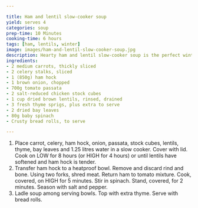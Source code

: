 ```yaml
---

title: Ham and lentil slow-cooker soup
yield: serves 4
categories: soup
prep-time: 10 Minutes
cooking-time: 6 hours
tags: [ham, lentils, winter]
image: images/ham-and-lentil-slow-cooker-soup.jpg
description: Hearty ham and lentil slow-cooker soup is the perfect winter warmer.
ingredients:
- 2 medium carrots, thickly sliced
- 2 celery stalks, sliced
- 1 (850g) ham hock
- 1 brown onion, chopped
- 700g tomato passata
- 2 salt-reduced chicken stock cubes
- 1 cup dried brown lentils, rinsed, drained
- 3 fresh thyme sprigs, plus extra to serve
- 2 dried bay leaves
- 80g baby spinach
- Crusty bread rolls, to serve

---
```




1. Place carrot, celery, ham hock, onion, passata, stock cubes, lentils, thyme, bay leaves and 1.25 litres water in a slow cooker. Cover with lid. Cook on LOW for 8 hours (or HIGH for 4 hours) or until lentils have softened and ham hock is tender.
2. Transfer ham hock to a heatproof bowl. Remove and discard rind and bone. Using two forks, shred meat. Return ham to tomato mixture. Cook, covered, on HIGH for 5 minutes. Stir in spinach. Stand, covered, for 2 minutes. Season with salt and pepper.
3. Ladle soup among serving bowls. Top with extra thyme. Serve with bread rolls.